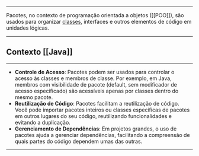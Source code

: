 ***
Pacotes, no contexto de programação orientada a objetos ([[POO]]), são usados para organizar [classes](Classes), interfaces e outros elementos de código em unidades lógicas.
***
## Contexto [[Java]]
***
- **Controle de Acesso**: Pacotes podem ser usados para controlar o acesso às classes e membros de classe. Por exemplo, em Java, membros com visibilidade de pacote (default, sem modificador de acesso especificado) são acessíveis apenas por classes dentro do mesmo pacote.
- **Reutilização de Código**: Pacotes facilitam a reutilização de código. Você pode importar pacotes inteiros ou classes específicas de pacotes em outros lugares do seu código, reutilizando funcionalidades e evitando a duplicação.
- **Gerenciamento de Dependências**: Em projetos grandes, o uso de pacotes ajuda a gerenciar dependências, facilitando a compreensão de quais partes do código dependem umas das outras.
***